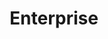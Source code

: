 ---
order: 2
title: "Enterprise"
description: "Best suited for large teams."
features:   [
            {  title:  "Create unlimited sitemaps", included: true },
            {  title: "Unlimited Exports", included: true }, 
            {  title: "Use templates", included: true},
            {  title: "Shared workspaces", included: true},
            {  title: "Up to 25 organization spaces", included: true},
            {  title: "API access", included: true}]
monthly_price_usd: 24.99
monthly_price_gbp: 19.99
createdAt: "Mar 23, 2023"
LastEdit: "Mar 23, 2023"
---